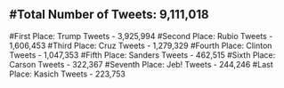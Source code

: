#Total Number of Tweets: 9,111,018 
---
#First Place: Trump Tweets - 3,925,994
#Second Place: Rubio Tweets - 1,606,453
#Third Place: Cruz Tweets - 1,279,329
#Fourth Place: Clinton Tweets - 1,047,353
#Fifth Place: Sanders Tweets - 462,515
#Sixth Place: Carson Tweets - 322,367
#Seventh Place: Jeb! Tweets - 244,246
#Last Place: Kasich Tweets - 223,753

